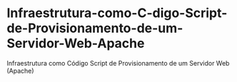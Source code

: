 # Infraestrutura-como-C-digo-Script-de-Provisionamento-de-um-Servidor-Web-Apache
Infraestrutura como Código Script de Provisionamento de um Servidor Web (Apache)

